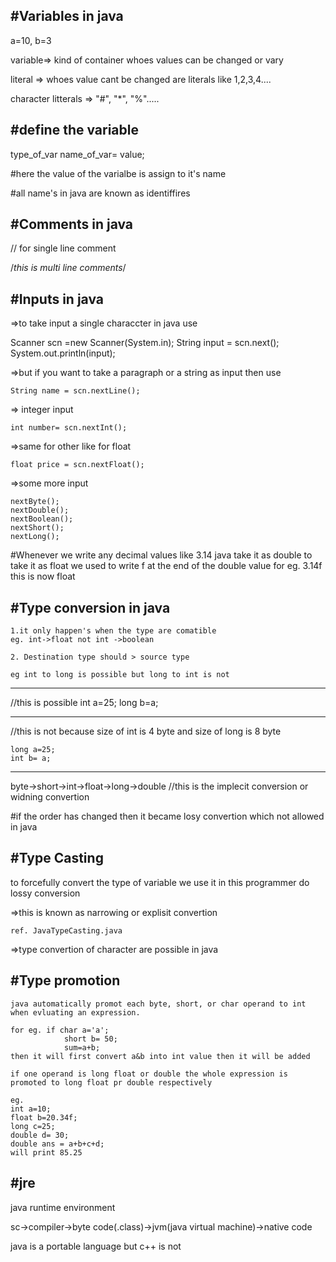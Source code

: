 #Variables in java
---------------------
a=10, b=3

variable=> kind of container whoes values can be changed or vary

literal => whoes value cant be changed are literals like 1,2,3,4....

character litterals => "#", "*", "%".....


#define the variable
---------------------
type_of_var  name_of_var= value;

#here the value of the varialbe is assign to it's name


#all name's in java are known as identiffires



#Comments in java
---------------------

// for single line comment

/*this is multi line comments*/


#Inputs in java 
----------------------

=>to take input a single characcter in java use 

Scanner scn =new Scanner(System.in);
String input = scn.next();
System.out.println(input);


=>but if you want to take a paragraph or a string as input then use 

    String name = scn.nextLine();

 => integer input

    int number= scn.nextInt();

 =>same for other like for float

    float price = scn.nextFloat();

=>some more input

    nextByte();
    nextDouble();
    nextBoolean();
    nextShort();
    nextLong();

#Whenever we write any decimal values like 3.14 java take it as double to take it as float we used to write f at the end of the double value for eg.
3.14f this is now float


#Type conversion in java
---------------------------
    1.it only happen's when the type are comatible
    eg. int->float not int ->boolean

    2. Destination type should > source type

    eg int to long is possible but long to int is not 
___________________________
//this is possible
    int a=25;
    long b=a;
___________________________
//this is not because size of int is 4 byte and size of long is 8 byte

    long a=25;
    int b= a;
___________________________

byte->short->int->float->long->double
//this is the implecit conversion or widning convertion 

#if the order has changed then it became losy convertion which not allowed in java


#Type Casting
---------------------------
to forcefully convert the type of variable we use it 
in this programmer do lossy conversion

 =>this is known as narrowing or explisit convertion

    ref. JavaTypeCasting.java

=>type convertion of character  are possible in java


#Type promotion
--------------------------

    java automatically promot each byte, short, or char operand to int when evluating an expression.

    for eg. if char a='a';
                short b= 50;
                sum=a+b;
    then it will first convert a&b into int value then it will be added

    if one operand is long float or double the whole expression is promoted to long float pr double respectively

    eg.
    int a=10;
    float b=20.34f;
    long c=25;
    double d= 30;
    double ans = a+b+c+d;
    will print 85.25


#jre
------
java runtime environment

sc->compiler->byte code(.class)->jvm(java virtual machine)->native code

java is a portable language but c++ is not





